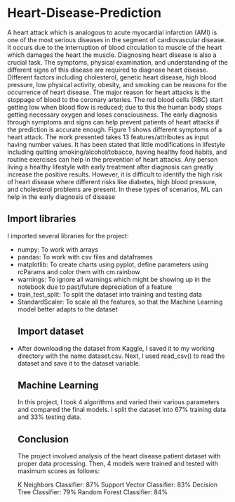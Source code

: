 # Heart-Disease-Prediction
<p>A heart attack which is analogous to acute myocardial infarction (AMI) is one of the most serious diseases in the segment of cardiovascular disease. It occurs due to the interruption of blood circulation to muscle of the heart which damages the heart the muscle. Diagnosing heart disease is also a crucial task. The symptoms, physical examination, and understanding of the different signs of this disease are required to diagnose heart disease. Different factors including cholesterol, genetic heart disease, high blood pressure, low physical activity, obesity, and smoking can be reasons for the occurrence of heart disease. The major reason for heart attacks is the stoppage of blood to the coronary arteries. The red blood cells (RBC) start getting low when blood flow is reduced; due to this the human body stops getting necessary oxygen and loses consciousness. The early diagnosis through symptoms and signs can help prevent patients of heart attacks if the prediction is accurate enough. Figure 1 shows different symptoms of a heart attack. The work presented takes 13 features/attributes as input having number values. It has been stated that little modifications in lifestyle including quitting smoking/alcohol/tobacco, having healthy food habits, and routine exercises can help in the prevention of heart attacks. Any person living a healthy lifestyle with early treatment after diagnosis can greatly increase the positive results. However, it is difficult to identify the high risk of heart disease where different risks like diabetes, high blood pressure, and cholesterol problems are present. In these types of scenarios, ML can help in the early diagnosis of disease</p>
<h2>Import libraries</h2>
<p>I imported several libraries for the project:</p>
<ul>
  <li>numpy: To work with arrays</li>
<li>pandas: To work with csv files and dataframes</li>
<li>matplotlib: To create charts using pyplot, define parameters using rcParams and color them with cm.rainbow</li>
<li>warnings: To ignore all warnings which might be showing up in the notebook due to past/future depreciation of a feature</li>
<li>train_test_split: To split the dataset into training and testing data</li>
<li>StandardScaler: To scale all the features, so that the Machine Learning model better adapts to the dataset</li>

  
  <h2>Import dataset</h2>
<li>After downloading the dataset from Kaggle, I saved it to my working directory with the name dataset.csv. Next, I used read_csv() to read the dataset and save it to the dataset variable.</li>
  <h2>Machine Learning</h2>
<p>In this project, I took 4 algorithms and varied their various parameters and compared the final models. I split the dataset into 67% training data and 33% testing data.</li>
<h2>Conclusion</h2>
<p>The project involved analysis of the heart disease patient dataset with proper data processing. Then, 4 models were trained and tested with maximum scores as follows:</p>

K Neighbors Classifier: 87%
Support Vector Classifier: 83%
Decision Tree Classifier: 79%
Random Forest Classifier: 84%
